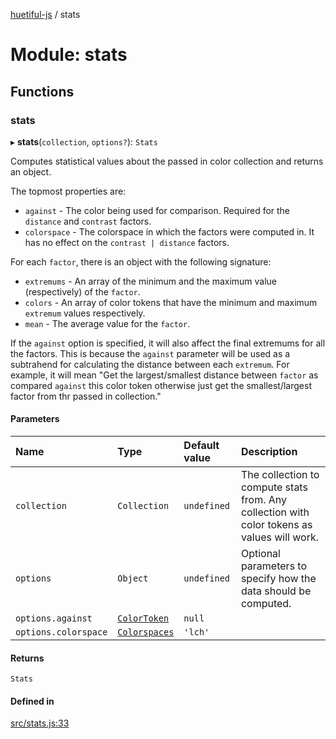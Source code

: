[huetiful-js](../README.md) / stats

# Module: stats

## Functions

### stats

▸ **stats**(`collection`, `options?`): `Stats`

Computes statistical values about the passed in color collection and returns an object.

The topmost properties are:

* `against` - The color being used for comparison. Required for the `distance` and `contrast` factors.
* `colorspace` - The colorspace in which the factors were computed in. It has no effect on the `contrast | distance` factors.

 For each `factor`, there is an object with the following signature:
* `extremums` - An array of the minimum and the maximum value (respectively) of the `factor`.
* `colors` - An array of color tokens that have the minimum and maximum `extremum` values respectively.
* `mean` - The average value for the `factor`.

If the `against` option is specified, it will also affect the final extremums for all the factors. This is because the `against` parameter will be used as a subtrahend for calculating the distance between each `extremum`. For example, it will mean "Get the largest/smallest distance between `factor` as compared `against` this color token otherwise just get the smallest/largest factor from thr passed in collection."

#### Parameters

| Name | Type | Default value | Description |
| :------ | :------ | :------ | :------ |
| `collection` | `Collection` | `undefined` | The collection to compute stats from. Any collection with color tokens as values will work. |
| `options` | `Object` | `undefined` | Optional parameters to specify how the data should be computed. |
| `options.against` | [`ColorToken`](alpha.md#colortoken) | `null` |  |
| `options.colorspace` | [`Colorspaces`](nearest.md#colorspaces) | `'lch'` |  |

#### Returns

`Stats`

#### Defined in

[src/stats.js:33](https://github.com/prjctimg/huetiful/blob/ed00af0/src/stats.js#L33)
